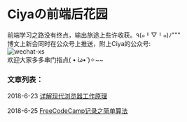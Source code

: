 # Ciyaの前端后花园
前端学习之路没有终点，输出旅途上些许收获。٩(๑╹▽╹๑)ﾉ"""  
博文上新会同时在公众号上推送，附上Ciya的公众号:  
![wechat-xs](https://mmbiz.qpic.cn/mmbiz_jpg/6pibAfVWZWGibdOauJUdUciao58SNzEuRoIiacQdP0G641qzFPwIVLNUxdn77qVWFTPibQmXHg5Ra8cJwmB1ElMaXjw/0?wx_fmt=jpeg)  
欢迎大家多多串门指点( • ̀ω•́ )✧~~

### 文章列表：

2018-6-23  [详解现代浏览器工作原理](https://github.com/Ciya-Huang/Blog-posts-by-Ciya/blob/master/详解现代浏览器工作原理.md)    

2018-6-25  [FreeCodeCamp记录之简单算法](https://github.com/Ciya-Huang/Blog-posts-by-Ciya/blob/master/FCC记录之简单算法.md)   

